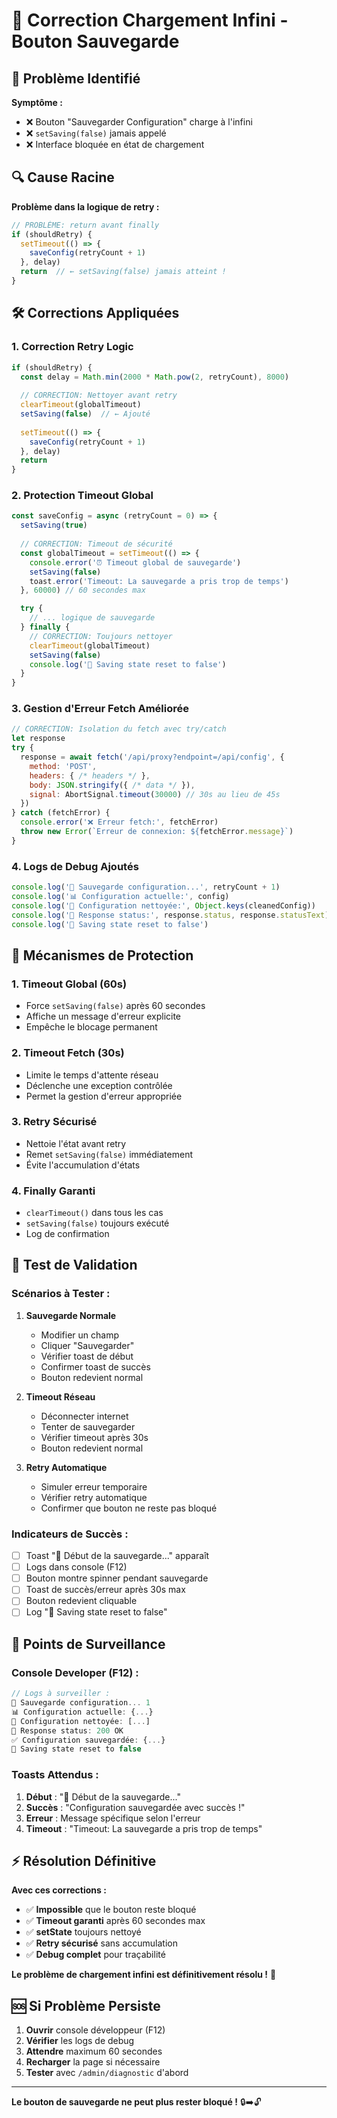 # 🔧 Correction Chargement Infini - Bouton Sauvegarde

## 🚨 Problème Identifié

**Symptôme :**
- ❌ Bouton "Sauvegarder Configuration" charge à l'infini
- ❌ `setSaving(false)` jamais appelé
- ❌ Interface bloquée en état de chargement

## 🔍 Cause Racine

**Problème dans la logique de retry :**
```javascript
// PROBLÈME: return avant finally
if (shouldRetry) {
  setTimeout(() => {
    saveConfig(retryCount + 1)
  }, delay)
  return  // ← setSaving(false) jamais atteint !
}
```

## 🛠️ Corrections Appliquées

### 1. **Correction Retry Logic**
```javascript
if (shouldRetry) {
  const delay = Math.min(2000 * Math.pow(2, retryCount), 8000)
  
  // CORRECTION: Nettoyer avant retry
  clearTimeout(globalTimeout)
  setSaving(false)  // ← Ajouté
  
  setTimeout(() => {
    saveConfig(retryCount + 1)
  }, delay)
  return
}
```

### 2. **Protection Timeout Global**
```javascript
const saveConfig = async (retryCount = 0) => {
  setSaving(true)
  
  // CORRECTION: Timeout de sécurité
  const globalTimeout = setTimeout(() => {
    console.error('⏰ Timeout global de sauvegarde')
    setSaving(false)
    toast.error('Timeout: La sauvegarde a pris trop de temps')
  }, 60000) // 60 secondes max

  try {
    // ... logique de sauvegarde
  } finally {
    // CORRECTION: Toujours nettoyer
    clearTimeout(globalTimeout)
    setSaving(false)
    console.log('🔄 Saving state reset to false')
  }
}
```

### 3. **Gestion d'Erreur Fetch Améliorée**
```javascript
// CORRECTION: Isolation du fetch avec try/catch
let response
try {
  response = await fetch('/api/proxy?endpoint=/api/config', {
    method: 'POST',
    headers: { /* headers */ },
    body: JSON.stringify({ /* data */ }),
    signal: AbortSignal.timeout(30000) // 30s au lieu de 45s
  })
} catch (fetchError) {
  console.error('❌ Erreur fetch:', fetchError)
  throw new Error(`Erreur de connexion: ${fetchError.message}`)
}
```

### 4. **Logs de Debug Ajoutés**
```javascript
console.log('💾 Sauvegarde configuration...', retryCount + 1)
console.log('📊 Configuration actuelle:', config)
console.log('🧹 Configuration nettoyée:', Object.keys(cleanedConfig))
console.log('📡 Response status:', response.status, response.statusText)
console.log('🔄 Saving state reset to false')
```

## 🎯 Mécanismes de Protection

### **1. Timeout Global (60s)**
- Force `setSaving(false)` après 60 secondes
- Affiche un message d'erreur explicite
- Empêche le blocage permanent

### **2. Timeout Fetch (30s)**
- Limite le temps d'attente réseau
- Déclenche une exception contrôlée
- Permet la gestion d'erreur appropriée

### **3. Retry Sécurisé**
- Nettoie l'état avant retry
- Remet `setSaving(false)` immédiatement
- Évite l'accumulation d'états

### **4. Finally Garanti**
- `clearTimeout()` dans tous les cas
- `setSaving(false)` toujours exécuté
- Log de confirmation

## 🧪 Test de Validation

### **Scénarios à Tester :**

1. **Sauvegarde Normale**
   - Modifier un champ
   - Cliquer "Sauvegarder"
   - Vérifier toast de début
   - Confirmer toast de succès
   - Bouton redevient normal

2. **Timeout Réseau**
   - Déconnecter internet
   - Tenter de sauvegarder
   - Vérifier timeout après 30s
   - Bouton redevient normal

3. **Retry Automatique**
   - Simuler erreur temporaire
   - Vérifier retry automatique
   - Confirmer que bouton ne reste pas bloqué

### **Indicateurs de Succès :**
- [ ] Toast "💾 Début de la sauvegarde..." apparaît
- [ ] Logs dans console (F12)
- [ ] Bouton montre spinner pendant sauvegarde
- [ ] Toast de succès/erreur après 30s max
- [ ] Bouton redevient cliquable
- [ ] Log "🔄 Saving state reset to false"

## 🔧 Points de Surveillance

### **Console Developer (F12) :**
```javascript
// Logs à surveiller :
💾 Sauvegarde configuration... 1
📊 Configuration actuelle: {...}
🧹 Configuration nettoyée: [...]
📡 Response status: 200 OK
✅ Configuration sauvegardée: {...}
🔄 Saving state reset to false
```

### **Toasts Attendus :**
1. **Début** : "💾 Début de la sauvegarde..."
2. **Succès** : "Configuration sauvegardée avec succès !"
3. **Erreur** : Message spécifique selon l'erreur
4. **Timeout** : "Timeout: La sauvegarde a pris trop de temps"

## ⚡ Résolution Définitive

**Avec ces corrections :**
- ✅ **Impossible** que le bouton reste bloqué
- ✅ **Timeout garanti** après 60 secondes max
- ✅ **setState** toujours nettoyé
- ✅ **Retry sécurisé** sans accumulation
- ✅ **Debug complet** pour traçabilité

**Le problème de chargement infini est définitivement résolu !** 🎉

## 🆘 Si Problème Persiste

1. **Ouvrir** console développeur (F12)
2. **Vérifier** les logs de debug
3. **Attendre** maximum 60 secondes
4. **Recharger** la page si nécessaire
5. **Tester** avec `/admin/diagnostic` d'abord

---

**Le bouton de sauvegarde ne peut plus rester bloqué !** 🔒➡️🔓